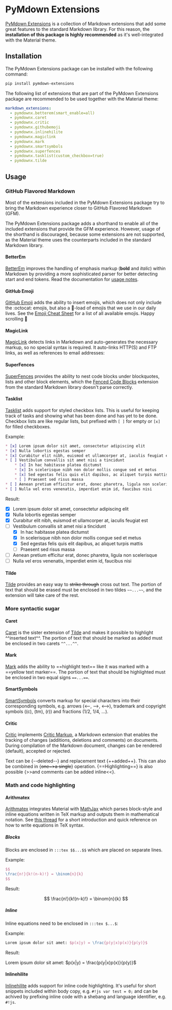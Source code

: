 # PyMdown Extensions

[PyMdown Extensions][1] is a collection of Markdown extensions that add some
great features to the standard Markdown library. For this reason, the
**installation of this package is highly recommended** as it's well-integrated
with the Material theme.

  [1]: http://facelessuser.github.io/pymdown-extensions/

## Installation

The PyMdown Extensions package can be installed with the following command:

``` sh
pip install pymdown-extensions
```

The following list of extensions that are part of the PyMdown Extensions
package are recommended to be used together with the Material theme:

``` yaml
markdown_extensions:
  - pymdownx.betterem(smart_enable=all)
  - pymdownx.caret
  - pymdownx.critic
  - pymdownx.githubemoji
  - pymdownx.inlinehilite
  - pymdownx.magiclink
  - pymdownx.mark
  - pymdownx.smartsymbols
  - pymdownx.superfences
  - pymdownx.tasklist(custom_checkbox=true)
  - pymdownx.tilde
```

## Usage

### GitHub Flavored Markdown

Most of the extensions included in the PyMdown Extensions package try to bring
the Markdown experience closer to GitHub Flavored Markdown (GFM).

The PyMdown Extensions package adds a shorthand to enable all of the included
extensions that provide the GFM experience. However, usage of the shorthand is
discouraged, because some extensions are not supported, as the Material theme
uses the counterparts included in the standard Markdown library.

#### BetterEm

[BetterEm][2] improves the handling of emphasis markup (**bold** and *italic*)
within Markdown by providing a more sophisticated parser for better detecting
start and end tokens. Read the documentation for [usage notes][3].

  [2]: https://facelessuser.github.io/pymdown-extensions/extensions/betterem/
  [3]: https://facelessuser.github.io/pymdown-extensions/usage_notes/

#### GitHub Emoji

[GitHub Emoji][4] adds the ability to insert emojis, which does not only
include the :octocat: emojis, but also a :shit:-load of emojis that we use in
our daily lives. See the [Emoji Cheat Sheet][5] for a list of all available
emojis. Happy scrolling :tada:

  [4]: https://facelessuser.github.io/pymdown-extensions/extensions/githubemoji/
  [5]: http://www.webpagefx.com/tools/emoji-cheat-sheet/

#### MagicLink

[MagicLink][6] detects links in Markdown and auto-generates the necessary
markup, so no special syntax is required. It auto-links HTTP(S) and FTP links,
as well as references to email addresses:

  [6]: https://facelessuser.github.io/pymdown-extensions/extensions/magiclink/

#### SuperFences

[SuperFences][7] provides the ability to nest code blocks under blockquotes,
lists and other block elements, which the [Fenced Code Blocks][8] extension
from the standard Markdown library doesn't parse correctly.

  [7]: https://facelessuser.github.io/pymdown-extensions/extensions/superfences/
  [8]: https://pythonhosted.org/Markdown/extensions/fenced_code_blocks.html

#### Tasklist

[Tasklist][9] adds support for styled checkbox lists. This is useful for
keeping track of tasks and showing what has been done and has yet to be done.
Checkbox lists are like regular lists, but prefixed with `[ ]` for empty or
`[x]` for filled checkboxes.

Example:

``` markdown
* [x] Lorem ipsum dolor sit amet, consectetur adipiscing elit
* [x] Nulla lobortis egestas semper
* [x] Curabitur elit nibh, euismod et ullamcorper at, iaculis feugiat est
* [ ] Vestibulum convallis sit amet nisi a tincidunt
    * [x] In hac habitasse platea dictumst
    * [x] In scelerisque nibh non dolor mollis congue sed et metus
    * [x] Sed egestas felis quis elit dapibus, ac aliquet turpis mattis
    * [ ] Praesent sed risus massa
* [ ] Aenean pretium efficitur erat, donec pharetra, ligula non scelerisque
* [ ] Nulla vel eros venenatis, imperdiet enim id, faucibus nisi
```

Result:

* [x] Lorem ipsum dolor sit amet, consectetur adipiscing elit
* [x] Nulla lobortis egestas semper
* [x] Curabitur elit nibh, euismod et ullamcorper at, iaculis feugiat est
* [ ] Vestibulum convallis sit amet nisi a tincidunt
    * [x] In hac habitasse platea dictumst
    * [x] In scelerisque nibh non dolor mollis congue sed et metus
    * [x] Sed egestas felis quis elit dapibus, ac aliquet turpis mattis
    * [ ] Praesent sed risus massa
* [ ] Aenean pretium efficitur erat, donec pharetra, ligula non scelerisque
* [ ] Nulla vel eros venenatis, imperdiet enim id, faucibus nisi

[9]: https://facelessuser.github.io/pymdown-extensions/extensions/tasklist/

#### Tilde

[Tilde][10] provides an easy way to ~~strike through~~ cross out text.
The portion of text that should be erased must be enclosed in two tildes
`~~...~~`, and the extension will take care of the rest.

  [10]: https://facelessuser.github.io/pymdown-extensions/extensions/tilde/

### More syntactic sugar

#### Caret

[Caret][11] is the sister extension of [Tilde][12] and makes it possible to
highlight ^^inserted text^^. The portion of text that should be marked as added
must be enclosed in two carets `^^...^^`.

  [11]: https://facelessuser.github.io/pymdown-extensions/extensions/caret/
  [12]: #tilde

#### Mark

[Mark][13] adds the ability to ==highlight text== like it was marked with a
==yellow text marker==. The portion of text that should be highlighted must be
enclosed in two equal signs `==...==`.

  [13]: https://facelessuser.github.io/pymdown-extensions/extensions/mark/

#### SmartSymbols

[SmartSymbols][14] converts markup for special characters into their
corresponding symbols, e.g. arrows (<--, -->, <-->), trademark and copyright
symbols ((c), (tm), (r)) and fractions (1/2, 1/4, ...).

  [14]: https://facelessuser.github.io/pymdown-extensions/extensions/smartsymbols/

#### Critic

[Critic][15] implements [Critic Markup][16], a Markdown extension that enables
the tracking of changes (additions, deletions and comments) on documents.
During compilation of the Markdown document, changes can be rendered (default),
accepted or rejected.

Text can be {--deleted--} and replacement text {++added++}. This can also be
combined in {~~one~>a single~~} operation. {==Highlighting==} is also possible
{>>and comments can be added inline<<}.

  [15]: https://facelessuser.github.io/pymdown-extensions/extensions/critic/
  [16]: http://criticmarkup.com/

### Math and code highlighting

#### Arithmatex

[Arithmatex][17] integrates Material with [MathJax][18] which parses
block-style and inline equations written in TeX markup and outputs them in
mathematical notation. See [this thread][19] for a short introduction and quick
reference on how to write equations in TeX syntax.

  [17]: https://facelessuser.github.io/pymdown-extensions/extensions/arithmatex/
  [18]: https://www.mathjax.org/
  [19]: http://meta.math.stackexchange.com/questions/5020/

##### Blocks

Blocks are enclosed in `:::tex $$...$$` which are placed on separate lines.

Example:

``` tex
$$
\frac{n!}{k!(n-k)!} = \binom{n}{k}
$$
```

Result:

$$
\frac{n!}{k!(n-k)!} = \binom{n}{k}
$$

##### Inline

Inline equations need to be enclosed in `:::tex $...$`:

Example:

``` tex
Lorem ipsum dolor sit amet: $p(x|y) = \frac{p(y|x)p(x)}{p(y)}$
```

Result:

Lorem ipsum dolor sit amet: $p(x|y) = \frac{p(y|x)p(x)}{p(y)}$

#### Inlinehilite

[Inlinehilite][20] adds support for inline code highlighting. It's useful for
short snippets included within body copy, e.g. `#!js var test = 0;` and can be
achived by prefixing inline code with a shebang and language identifier,
e.g. `#!js`.

  [20]: https://facelessuser.github.io/pymdown-extensions/extensions/inlinehilite/
